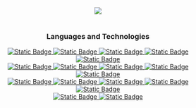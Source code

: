 <div align="center">
  <a href="https://github.com/thuhtoosan">
    <picture>
      <source
      srcset="https://github-readme-stats-thuhtoosan.vercel.app/api/top-langs/?username=thuhtoosan&size_weight=0.5&count_weight=0.5&layout=compact&theme=algolia"
      media="(prefers-color-scheme: dark)"
    />
      <source
      srcset="https://github-readme-stats-thuhtoosan.vercel.app/api/top-langs/?username=thuhtoosan&size_weight=0.5&count_weight=0.5&layout=compact"
      media="(prefers-color-scheme: light), (prefers-color-scheme: no-preference)"
    />
      <img src="https://github-readme-stats-thuhtoosan.vercel.app/api/top-langs/?username=thuhtoosan&size_weight=0.5&count_weight=0.5&layout=compact" />
    </picture>
  </a>
  <br/>
  <br/>

  <h3>Languages and Technologies</h3>

  <a href="https://typescriptlang.org" title="TypeScript">
    <img alt="Static Badge" src="https://img.shields.io/badge/TypeScript-3178C6?style=for-the-badge&logo=typescript&logoColor=white">
  </a>
  <a href="https://www.ecma-international.org/publications-and-standards/standards/ecma-262/" title="JavaScript">
    <img alt="Static Badge" src="https://img.shields.io/badge/javascript-F7DF1E?style=for-the-badge&logo=javascript&logoColor=black">
  </a>
  <a href="https://react.dev/" title="React">
    <img alt="Static Badge" src="https://img.shields.io/badge/react-61DAFB?style=for-the-badge&logo=react&logoColor=black">
  </a>
    <a href="https://sass-lang.com/" title="Sass">
    <img alt="Static Badge" src="https://img.shields.io/badge/Sass-CC6699?style=for-the-badge&logo=sass&logoColor=white">
  </a>
  <a href="https://laravel.com/" title="Laravel">
    <img alt="Static Badge" src="https://img.shields.io/badge/laravel-white?style=for-the-badge&logo=laravel&logoColor=red">
  </a>
  <br />
  <a href="https://www.php.net/" title="Php">
    <img alt="Static Badge" src="https://img.shields.io/badge/php-blue?style=for-the-badge&logo=php&logoColor=white">
  </a>

  <a href="https://www.djangoproject.com/" title="Django">
    <img alt="Static Badge" src="https://img.shields.io/badge/django-green?style=for-the-badge&logo=django&logoColor=white">
  </a>
  <a href="https://getbootstrap.com/" title="Bootstrap">
    <img alt="Static Badge" src="https://img.shields.io/badge/bootstrap-7952B3?style=for-the-badge&logo=bootstrap&logoColor=white">
  </a>
  <a href="https://html.spec.whatwg.org/multipage/" title="HTML5">
    <img alt="Static Badge" src="https://img.shields.io/badge/html-E34F26?style=for-the-badge&logo=html5&logoColor=white">
  </a>
  <a href="https://drafts.csswg.org/" title="CSS3">
    <img alt="Static Badge" src="https://img.shields.io/badge/CSS-1572B6?style=for-the-badge&logo=css3&logoColor=white">
  </a>
  <br />
  <a href="https://www.postman.com/" title="Postman">
    <img alt="Static Badge" src="https://img.shields.io/badge/postman-FF6C37?style=for-the-badge&logo=postman&logoColor=white">
  </a>
    <a href="https://www.docker.com/" title="Docker">
    <img alt="Static Badge" src="https://img.shields.io/badge/docker-blue?style=for-the-badge&logo=docker&logoColor=white">
  </a>
  <a href="https://www.djangoproject.com/" title="Django">
    <img alt="Static Badge" src="https://img.shields.io/badge/laragon-blue?style=for-the-badge&logo=laragon&logoColor=white">
  </a>
  <a href="https://git-scm.com/" title="Git">
    <img alt="Static Badge" src="https://img.shields.io/badge/git-F05032?style=for-the-badge&logo=git&logoColor=white">
  </a>
  <a href="https://www.linux.com/" title="Linux">
    <img alt="Static Badge" src="https://img.shields.io/badge/linux-FCC624?style=for-the-badge&logo=linux&logoColor=black">
  </a>
  <br />

  <a href="https://www.gnu.org/software/bash/" title="Bash">
    <img alt="Static Badge" src="https://img.shields.io/badge/bash-4EAA25?style=for-the-badge&logo=gnubash&logoColor=white">
  </a>
  <a href="http://zsh.sourceforge.net/" title="Zsh">
    <img alt="Static Badge" src="https://img.shields.io/badge/zsh-F15A24?style=for-the-badge&logo=zsh&logoColor=white">
  </a>
  <br />


</div>
